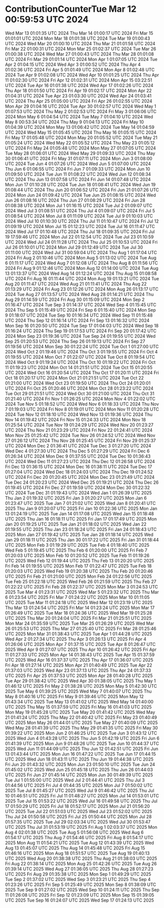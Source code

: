 # ContributionCounterTue Mar 12 00:59:53 UTC 2024
Wed Mar 13 01:01:35 UTC 2024
Thu Mar 14 01:00:17 UTC 2024
Fri Mar 15 01:01:01 UTC 2024
Mon Mar 18 01:01:38 UTC 2024
Tue Mar 19 01:00:43 UTC 2024
Wed Mar 20 01:00:10 UTC 2024
Thu Mar 21 01:01:58 UTC 2024
Fri Mar 22 01:00:31 UTC 2024
Mon Mar 25 01:02:37 UTC 2024
Tue Mar 26 01:00:38 UTC 2024
Wed Mar 27 01:00:43 UTC 2024
Thu Mar 28 01:01:08 UTC 2024
Fri Mar 29 01:01:14 UTC 2024
Mon Apr  1 01:07:05 UTC 2024
Tue Apr  2 01:04:15 UTC 2024
Wed Apr  3 01:00:52 UTC 2024
Thu Apr  4 01:02:36 UTC 2024
Fri Apr  5 01:01:49 UTC 2024
Mon Apr  8 01:02:48 UTC 2024
Tue Apr  9 01:02:08 UTC 2024
Wed Apr 10 01:01:25 UTC 2024
Thu Apr 11 01:02:30 UTC 2024
Fri Apr 12 01:02:31 UTC 2024
Mon Apr 15 03:22:51 UTC 2024
Tue Apr 16 01:01:38 UTC 2024
Wed Apr 17 01:02:26 UTC 2024
Thu Apr 18 01:01:50 UTC 2024
Fri Apr 19 01:02:17 UTC 2024
Mon Apr 22 01:04:31 UTC 2024
Tue Apr 23 01:03:30 UTC 2024
Wed Apr 24 01:03:41 UTC 2024
Thu Apr 25 01:05:00 UTC 2024
Fri Apr 26 01:02:55 UTC 2024
Mon Apr 29 01:04:16 UTC 2024
Tue Apr 30 01:02:57 UTC 2024
Wed May  1 01:07:53 UTC 2024
Thu May  2 01:02:53 UTC 2024
Fri May  3 01:06:06 UTC 2024
Mon May  6 01:04:54 UTC 2024
Tue May  7 01:04:10 UTC 2024
Wed May  8 00:53:34 UTC 2024
Thu May  9 01:04:13 UTC 2024
Fri May 10 01:04:39 UTC 2024
Mon May 13 01:06:42 UTC 2024
Tue May 14 01:04:59 UTC 2024
Wed May 15 01:05:45 UTC 2024
Thu May 16 01:05:15 UTC 2024
Fri May 17 01:05:48 UTC 2024
Mon May 20 01:05:52 UTC 2024
Tue May 21 01:05:24 UTC 2024
Wed May 22 01:05:52 UTC 2024
Thu May 23 01:05:12 UTC 2024
Fri May 24 01:05:48 UTC 2024
Mon May 27 01:07:05 UTC 2024
Tue May 28 01:06:01 UTC 2024
Wed May 29 01:09:33 UTC 2024
Thu May 30 01:06:41 UTC 2024
Fri May 31 01:07:11 UTC 2024
Mon Jun  3 01:08:00 UTC 2024
Tue Jun  4 01:07:26 UTC 2024
Wed Jun  5 01:07:00 UTC 2024
Thu Jun  6 01:06:55 UTC 2024
Fri Jun  7 01:09:33 UTC 2024
Mon Jun 10 01:09:50 UTC 2024
Tue Jun 11 01:08:22 UTC 2024
Wed Jun 12 01:08:34 UTC 2024
Thu Jun 13 01:07:58 UTC 2024
Fri Jun 14 01:07:48 UTC 2024
Mon Jun 17 01:10:28 UTC 2024
Tue Jun 18 01:08:41 UTC 2024
Wed Jun 19 01:08:44 UTC 2024
Thu Jun 20 01:06:52 UTC 2024
Fri Jun 21 01:07:26 UTC 2024
Mon Jun 24 01:09:42 UTC 2024
Tue Jun 25 01:08:15 UTC 2024
Wed Jun 26 01:08:16 UTC 2024
Thu Jun 27 01:08:29 UTC 2024
Fri Jun 28 01:08:38 UTC 2024
Mon Jul  1 01:16:15 UTC 2024
Tue Jul  2 01:09:07 UTC 2024
Wed Jul  3 01:08:51 UTC 2024
Thu Jul  4 01:09:07 UTC 2024
Fri Jul  5 01:08:54 UTC 2024
Mon Jul  8 01:11:09 UTC 2024
Tue Jul  9 01:10:03 UTC 2024
Wed Jul 10 01:10:30 UTC 2024
Thu Jul 11 01:10:47 UTC 2024
Fri Jul 12 01:09:19 UTC 2024
Mon Jul 15 01:12:23 UTC 2024
Tue Jul 16 01:11:47 UTC 2024
Wed Jul 17 01:10:48 UTC 2024
Thu Jul 18 01:09:35 UTC 2024
Fri Jul 19 17:59:46 UTC 2024
Mon Jul 22 01:12:54 UTC 2024
Tue Jul 23 01:10:59 UTC 2024
Wed Jul 24 01:11:28 UTC 2024
Thu Jul 25 01:10:53 UTC 2024
Fri Jul 26 01:10:01 UTC 2024
Mon Jul 29 01:12:49 UTC 2024
Tue Jul 30 01:11:00 UTC 2024
Wed Jul 31 00:59:04 UTC 2024
Thu Aug  1 01:17:04 UTC 2024
Fri Aug  2 01:10:46 UTC 2024
Mon Aug  5 01:13:02 UTC 2024
Tue Aug  6 01:11:17 UTC 2024
Wed Aug  7 01:12:08 UTC 2024
Thu Aug  8 01:11:56 UTC 2024
Fri Aug  9 01:12:46 UTC 2024
Mon Aug 12 01:14:00 UTC 2024
Tue Aug 13 01:13:37 UTC 2024
Wed Aug 14 01:12:24 UTC 2024
Thu Aug 15 01:08:58 UTC 2024
Fri Aug 16 01:11:44 UTC 2024
Mon Aug 19 01:13:21 UTC 2024
Tue Aug 20 01:11:47 UTC 2024
Wed Aug 21 01:11:41 UTC 2024
Thu Aug 22 01:13:29 UTC 2024
Fri Aug 23 01:12:26 UTC 2024
Mon Aug 26 01:13:17 UTC 2024
Tue Aug 27 01:13:57 UTC 2024
Wed Aug 28 01:14:21 UTC 2024
Thu Aug 29 01:14:59 UTC 2024
Fri Aug 30 01:15:09 UTC 2024
Mon Sep  2 01:16:47 UTC 2024
Tue Sep  3 01:14:37 UTC 2024
Wed Sep  4 01:15:45 UTC 2024
Thu Sep  5 01:15:49 UTC 2024
Fri Sep  6 01:15:40 UTC 2024
Mon Sep  9 01:18:07 UTC 2024
Tue Sep 10 01:16:34 UTC 2024
Wed Sep 11 01:15:48 UTC 2024
Thu Sep 12 01:16:14 UTC 2024
Fri Sep 13 01:16:32 UTC 2024
Mon Sep 16 01:20:50 UTC 2024
Tue Sep 17 01:04:03 UTC 2024
Wed Sep 18 01:16:24 UTC 2024
Thu Sep 19 01:17:53 UTC 2024
Fri Sep 20 01:17:42 UTC 2024
Mon Sep 23 01:19:36 UTC 2024
Tue Sep 24 01:19:55 UTC 2024
Wed Sep 25 01:20:53 UTC 2024
Thu Sep 26 01:19:13 UTC 2024
Fri Sep 27 01:19:56 UTC 2024
Mon Sep 30 01:22:24 UTC 2024
Tue Oct  1 01:27:00 UTC 2024
Wed Oct  2 01:19:46 UTC 2024
Thu Oct  3 01:19:55 UTC 2024
Fri Oct  4 01:19:55 UTC 2024
Mon Oct  7 01:22:07 UTC 2024
Tue Oct  8 01:19:54 UTC 2024
Wed Oct  9 01:19:24 UTC 2024
Thu Oct 10 01:19:22 UTC 2024
Fri Oct 11 01:19:23 UTC 2024
Mon Oct 14 01:21:51 UTC 2024
Tue Oct 15 01:20:55 UTC 2024
Wed Oct 16 01:20:54 UTC 2024
Thu Oct 17 01:20:11 UTC 2024
Fri Oct 18 01:20:17 UTC 2024
Mon Oct 21 01:21:51 UTC 2024
Tue Oct 22 01:21:00 UTC 2024
Wed Oct 23 01:19:50 UTC 2024
Thu Oct 24 01:20:01 UTC 2024
Fri Oct 25 01:20:46 UTC 2024
Mon Oct 28 01:23:22 UTC 2024
Tue Oct 29 01:21:51 UTC 2024
Wed Oct 30 01:21:00 UTC 2024
Thu Oct 31 01:21:40 UTC 2024
Fri Nov  1 01:26:25 UTC 2024
Mon Nov  4 01:22:02 UTC 2024
Tue Nov  5 01:18:52 UTC 2024
Wed Nov  6 01:18:33 UTC 2024
Thu Nov  7 01:19:03 UTC 2024
Fri Nov  8 01:19:01 UTC 2024
Mon Nov 11 01:20:28 UTC 2024
Tue Nov 12 01:18:10 UTC 2024
Wed Nov 13 01:19:36 UTC 2024
Thu Nov 14 01:19:42 UTC 2024
Fri Nov 15 01:24:33 UTC 2024
Mon Nov 18 01:25:54 UTC 2024
Tue Nov 19 01:24:29 UTC 2024
Wed Nov 20 01:23:27 UTC 2024
Thu Nov 21 01:23:29 UTC 2024
Fri Nov 22 01:24:41 UTC 2024
Mon Nov 25 01:25:42 UTC 2024
Tue Nov 26 01:24:52 UTC 2024
Wed Nov 27 01:26:12 UTC 2024
Thu Nov 28 01:25:45 UTC 2024
Fri Nov 29 01:25:37 UTC 2024
Mon Dec  2 01:36:41 UTC 2024
Tue Dec  3 01:27:20 UTC 2024
Wed Dec  4 01:27:30 UTC 2024
Thu Dec  5 01:27:29 UTC 2024
Fri Dec  6 01:26:34 UTC 2024
Mon Dec  9 01:37:55 UTC 2024
Tue Dec 10 01:36:43 UTC 2024
Wed Dec 11 01:27:23 UTC 2024
Thu Dec 12 01:26:58 UTC 2024
Fri Dec 13 01:36:15 UTC 2024
Mon Dec 16 01:38:11 UTC 2024
Tue Dec 17 01:27:04 UTC 2024
Wed Dec 18 01:24:03 UTC 2024
Thu Dec 19 01:24:52 UTC 2024
Fri Dec 20 01:20:45 UTC 2024
Mon Dec 23 01:21:49 UTC 2024
Tue Dec 24 01:20:23 UTC 2024
Wed Dec 25 01:19:21 UTC 2024
Thu Dec 26 01:19:45 UTC 2024
Fri Dec 27 01:19:59 UTC 2024
Mon Dec 30 01:22:32 UTC 2024
Tue Dec 31 01:19:43 UTC 2024
Wed Jan  1 01:26:39 UTC 2025
Thu Jan  2 01:19:32 UTC 2025
Fri Jan  3 01:20:27 UTC 2025
Mon Jan  6 01:23:47 UTC 2025
Tue Jan  7 01:21:02 UTC 2025
Wed Jan  8 01:20:41 UTC 2025
Thu Jan  9 01:20:07 UTC 2025
Fri Jan 10 01:22:36 UTC 2025
Mon Jan 13 01:24:19 UTC 2025
Tue Jan 14 01:17:08 UTC 2025
Wed Jan 15 01:18:48 UTC 2025
Thu Jan 16 01:18:11 UTC 2025
Fri Jan 17 01:17:49 UTC 2025
Mon Jan 20 01:19:25 UTC 2025
Tue Jan 21 01:18:02 UTC 2025
Wed Jan 22 01:19:55 UTC 2025
Thu Jan 23 01:18:24 UTC 2025
Fri Jan 24 01:18:43 UTC 2025
Mon Jan 27 01:19:42 UTC 2025
Tue Jan 28 01:18:14 UTC 2025
Wed Jan 29 01:18:11 UTC 2025
Thu Jan 30 01:17:22 UTC 2025
Fri Jan 31 01:18:44 UTC 2025
Mon Feb  3 01:19:29 UTC 2025
Tue Feb  4 01:18:40 UTC 2025
Wed Feb  5 01:19:45 UTC 2025
Thu Feb  6 01:20:00 UTC 2025
Fri Feb  7 01:20:03 UTC 2025
Mon Feb 10 01:20:52 UTC 2025
Tue Feb 11 01:19:26 UTC 2025
Wed Feb 12 01:19:44 UTC 2025
Thu Feb 13 01:20:20 UTC 2025
Fri Feb 14 01:19:55 UTC 2025
Mon Feb 17 01:22:47 UTC 2025
Tue Feb 18 01:20:03 UTC 2025
Wed Feb 19 01:20:38 UTC 2025
Thu Feb 20 01:20:46 UTC 2025
Fri Feb 21 01:21:00 UTC 2025
Mon Feb 24 01:22:56 UTC 2025
Tue Feb 25 01:22:18 UTC 2025
Wed Feb 26 01:21:59 UTC 2025
Thu Feb 27 01:22:22 UTC 2025
Fri Feb 28 01:22:37 UTC 2025
Mon Mar  3 01:24:53 UTC 2025
Tue Mar  4 01:23:31 UTC 2025
Wed Mar  5 01:23:32 UTC 2025
Thu Mar  6 01:23:54 UTC 2025
Fri Mar  7 01:24:22 UTC 2025
Mon Mar 10 01:11:05 UTC 2025
Tue Mar 11 01:24:18 UTC 2025
Wed Mar 12 01:23:19 UTC 2025
Thu Mar 13 01:24:54 UTC 2025
Fri Mar 14 01:23:24 UTC 2025
Mon Mar 17 01:26:49 UTC 2025
Tue Mar 18 01:24:36 UTC 2025
Wed Mar 19 01:25:28 UTC 2025
Thu Mar 20 01:24:04 UTC 2025
Fri Mar 21 01:25:51 UTC 2025
Mon Mar 24 01:35:59 UTC 2025
Tue Mar 25 01:26:29 UTC 2025
Wed Mar 26 01:25:53 UTC 2025
Thu Mar 27 01:25:40 UTC 2025
Fri Mar 28 01:25:46 UTC 2025
Mon Mar 31 01:38:43 UTC 2025
Tue Apr  1 01:44:28 UTC 2025
Wed Apr  2 01:27:34 UTC 2025
Thu Apr  3 01:26:13 UTC 2025
Fri Apr  4 01:26:06 UTC 2025
Mon Apr  7 01:37:15 UTC 2025
Tue Apr  8 01:26:47 UTC 2025
Wed Apr  9 01:27:07 UTC 2025
Thu Apr 10 01:26:42 UTC 2025
Fri Apr 11 01:27:33 UTC 2025
Mon Apr 14 01:38:43 UTC 2025
Tue Apr 15 01:37:59 UTC 2025
Wed Apr 16 01:37:37 UTC 2025
Thu Apr 17 01:36:07 UTC 2025
Fri Apr 18 01:27:14 UTC 2025
Mon Apr 21 01:40:49 UTC 2025
Tue Apr 22 01:37:03 UTC 2025
Wed Apr 23 01:37:13 UTC 2025
Thu Apr 24 01:37:33 UTC 2025
Fri Apr 25 01:37:53 UTC 2025
Mon Apr 28 01:40:28 UTC 2025
Tue Apr 29 01:38:42 UTC 2025
Wed Apr 30 01:38:05 UTC 2025
Thu May  1 01:46:12 UTC 2025
Fri May  2 01:38:28 UTC 2025
Mon May  5 01:42:30 UTC 2025
Tue May  6 01:39:25 UTC 2025
Wed May  7 01:40:07 UTC 2025
Thu May  8 01:40:16 UTC 2025
Fri May  9 01:39:46 UTC 2025
Mon May 12 01:43:34 UTC 2025
Tue May 13 01:41:02 UTC 2025
Wed May 14 01:40:00 UTC 2025
Thu May 15 01:37:59 UTC 2025
Fri May 16 01:41:03 UTC 2025
Mon May 19 01:45:28 UTC 2025
Tue May 20 01:41:42 UTC 2025
Wed May 21 01:41:24 UTC 2025
Thu May 22 01:40:42 UTC 2025
Fri May 23 01:40:49 UTC 2025
Mon May 26 01:44:01 UTC 2025
Tue May 27 01:40:09 UTC 2025
Wed May 28 01:41:39 UTC 2025
Thu May 29 01:41:35 UTC 2025
Fri May 30 01:39:22 UTC 2025
Mon Jun  2 01:46:25 UTC 2025
Tue Jun  3 01:43:12 UTC 2025
Wed Jun  4 01:43:28 UTC 2025
Thu Jun  5 01:42:19 UTC 2025
Fri Jun  6 01:41:39 UTC 2025
Mon Jun  9 01:48:26 UTC 2025
Tue Jun 10 01:44:37 UTC 2025
Wed Jun 11 01:44:09 UTC 2025
Thu Jun 12 01:42:51 UTC 2025
Fri Jun 13 01:43:44 UTC 2025
Mon Jun 16 01:47:22 UTC 2025
Tue Jun 17 01:44:15 UTC 2025
Wed Jun 18 01:43:11 UTC 2025
Thu Jun 19 01:44:38 UTC 2025
Fri Jun 20 01:43:32 UTC 2025
Mon Jun 23 01:50:10 UTC 2025
Tue Jun 24 01:45:02 UTC 2025
Wed Jun 25 01:45:18 UTC 2025
Thu Jun 26 01:44:03 UTC 2025
Fri Jun 27 01:45:14 UTC 2025
Mon Jun 30 01:49:39 UTC 2025
Tue Jul  1 01:55:00 UTC 2025
Wed Jul  2 01:44:41 UTC 2025
Thu Jul  3 01:44:56 UTC 2025
Fri Jul  4 01:44:35 UTC 2025
Mon Jul  7 01:50:02 UTC 2025
Tue Jul  8 01:45:27 UTC 2025
Wed Jul  9 01:46:42 UTC 2025
Thu Jul 10 01:46:51 UTC 2025
Fri Jul 11 01:48:27 UTC 2025
Mon Jul 14 01:53:01 UTC 2025
Tue Jul 15 01:53:22 UTC 2025
Wed Jul 16 01:49:58 UTC 2025
Thu Jul 17 01:50:29 UTC 2025
Fri Jul 18 01:52:17 UTC 2025
Mon Jul 21 01:56:20 UTC 2025
Tue Jul 22 01:51:03 UTC 2025
Wed Jul 23 01:52:02 UTC 2025
Thu Jul 24 01:50:58 UTC 2025
Fri Jul 25 01:50:44 UTC 2025
Mon Jul 28 01:57:35 UTC 2025
Tue Jul 29 02:03:34 UTC 2025
Wed Jul 30 01:53:47 UTC 2025
Thu Jul 31 01:53:19 UTC 2025
Fri Aug  1 02:03:37 UTC 2025
Mon Aug  4 02:01:38 UTC 2025
Tue Aug  5 01:56:08 UTC 2025
Wed Aug  6 01:54:17 UTC 2025
Thu Aug  7 01:54:46 UTC 2025
Fri Aug  8 01:54:17 UTC 2025
Mon Aug 11 01:54:21 UTC 2025
Tue Aug 12 01:43:39 UTC 2025
Wed Aug 13 01:45:07 UTC 2025
Thu Aug 14 01:45:48 UTC 2025
Fri Aug 15 01:46:16 UTC 2025
Mon Aug 18 01:51:57 UTC 2025
Tue Aug 19 01:40:13 UTC 2025
Wed Aug 20 01:38:38 UTC 2025
Thu Aug 21 01:38:03 UTC 2025
Fri Aug 22 01:38:14 UTC 2025
Mon Aug 25 01:42:26 UTC 2025
Tue Aug 26 01:39:14 UTC 2025
Wed Aug 27 01:36:05 UTC 2025
Thu Aug 28 01:27:23 UTC 2025
Fri Aug 29 01:35:38 UTC 2025
Mon Sep  1 01:49:29 UTC 2025
Tue Sep  2 01:37:02 UTC 2025
Wed Sep  3 01:23:21 UTC 2025
Thu Sep  4 01:23:26 UTC 2025
Fri Sep  5 01:25:49 UTC 2025
Mon Sep  8 01:38:09 UTC 2025
Tue Sep  9 01:27:02 UTC 2025
Wed Sep 10 01:24:11 UTC 2025
Thu Sep 11 01:26:08 UTC 2025
Fri Sep 12 01:23:09 UTC 2025
Mon Sep 15 01:39:05 UTC 2025
Tue Sep 16 01:24:07 UTC 2025
Wed Sep 17 01:24:13 UTC 2025
